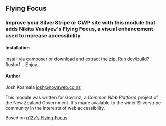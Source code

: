 ## Flying Focus
### Improve your SilverStripe or CWP site with this module that adds Nikita Vasilyev's Flying Focus, a visual enhancement used to increase accessibility

#### Installation
Install via composer or download and extract the zip. Run dev/build?flush=1... Enjoy.

#### Author
Josh Kosmala [josh@novaweb.co.nz](mailto:josh@novaweb.co.nz)

This module was written for Govt.nz, a *Common Web Platform* project of the New Zealand Government. 
It's made available to the wider Silverstripe community in the interests of web accessibility.

Based on [n12v's Flying Focus](http://n12v.com/focus-transition/)